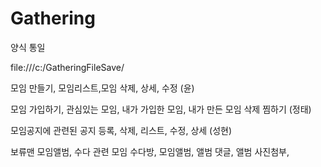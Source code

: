 # Gathering

양식 통일

file:///c:/GatheringFileSave/

모임 만들기, 모임리스트,모임 삭제, 상세, 수정 (윤)


모임 가입하기, 관심있는 모임, 내가 가입한 모임, 내가 만든 모임 삭제 찜하기 (정태)


모임공지에 관련된
공지 등록, 삭제, 리스트, 수정, 상세  (성현)



보류맨
모임앨범, 수다 관련
모임 수다방, 모임앨범, 앨범 댓글, 앨범 사진첨부, 
